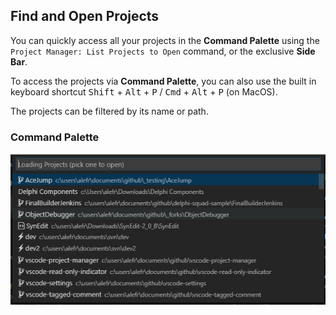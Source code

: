 ## Find and Open Projects

You can quickly access all your projects in the **Command Palette** using the `Project Manager: List Projects to Open` command, or the exclusive **Side Bar**.

To access the projects via **Command Palette**, you can also use the built in keyboard shortcut <kbd>Shift</kbd> + <kbd>Alt</kbd> + <kbd>P</kbd> / <kbd>Cmd</kbd> + <kbd>Alt</kbd> + <kbd>P</kbd> (on MacOS).

The projects can be filtered by its name or path.

### Command Palette

![List](../images/project-manager-list-sort-by-name.png)